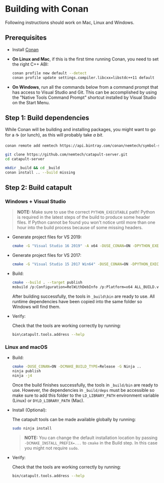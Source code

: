 # Building with Conan

Following instructions should work on Mac, Linux and Windows.

## Prerequisites

* Install [Conan](https://conan.io)

* **On Linux and Mac**, if this is the first time running Conan, you need to set the right C++ ABI:

  ```sh
  conan profile new default --detect
  conan profile update settings.compiler.libcxx=libstdc++11 default
  ```

* **On Windows**, run all the commands below from a command prompt that has access to Visual Studio and Git. This can be accomplished by using the "Native Tools Command Prompt" shortcut installed by Visual Studio on the Start Menu.

## Step 1: Build dependencies

While Conan will be building and installing packages, you might want to go for a ☕ (or lunch),
as this will probably take *a bit*.

```sh
conan remote add nemtech https://api.bintray.com/conan/nemtech/symbol-server-dependencies

git clone https://github.com/nemtech/catapult-server.git
cd catapult-server

mkdir _build && cd _build
conan install .. --build missing
```

## Step 2: Build catapult

### Windows + Visual Studio

> **NOTE:**
> Make sure to use the correct ``PYTHON_EXECUTABLE`` path! Python is required in the latest steps of the build to produce some header files. If Python cannot be found you won't notice until more than one hour into the build process because of some missing headers.

* Generate project files for VS 2019:

  ```sh
  cmake -G "Visual Studio 16 2019" -A x64 -DUSE_CONAN=ON -DPYTHON_EXECUTABLE:FILEPATH=X:python3x/python.exe ..
  ```

* Generate project files for VS 2017:

  ```sh
  cmake -G "Visual Studio 15 2017 Win64" -DUSE_CONAN=ON -DPYTHON_EXECUTABLE:FILEPATH=X:/python3x/python.exe ..
  ```

* Build:

  ```sh
  cmake --build . --target publish
  msbuild /p:Configuration=RelWithDebInfo /p:Platform=x64 ALL_BUILD.vcxproj
  ```

  After building successfully, the tools in ``_build\bin`` are ready to use. All runtime dependencies have been copied into the same folder so Windows will find them.

* Verify:

  Check that the tools are working correctly by running:

  ```sh
  bin\catapult.tools.address --help
  ```

### Linux and macOS

* Build:

  ```sh
  cmake -DUSE_CONAN=ON -DCMAKE_BUILD_TYPE=Release -G Ninja ..
  ninja publish
  ninja -j4
  ```

  Once the build finishes successfully, the tools in ``_build/bin`` are ready to use. However, the dependencies in ``_build/deps`` must be accessible so make sure to add this folder to the ``LD_LIBRARY_PATH`` environment variable (Linux) or ``DYLD_LIBRARY_PATH`` (Mac).

* Install (Optional):

  The catapult tools can be made available globally by running:

  ```sh
  sudo ninja install
  ```

  > **NOTE:**
  > You can change the default installation location by passing ``-DCMAKE_INSTALL_PREFIX=...`` to ``cmake`` in the Build step. In this case you might not require ``sudo``.

* Verify:

  Check that the tools are working correctly by running:

  ```sh
  bin/catapult.tools.address --help
  ```
